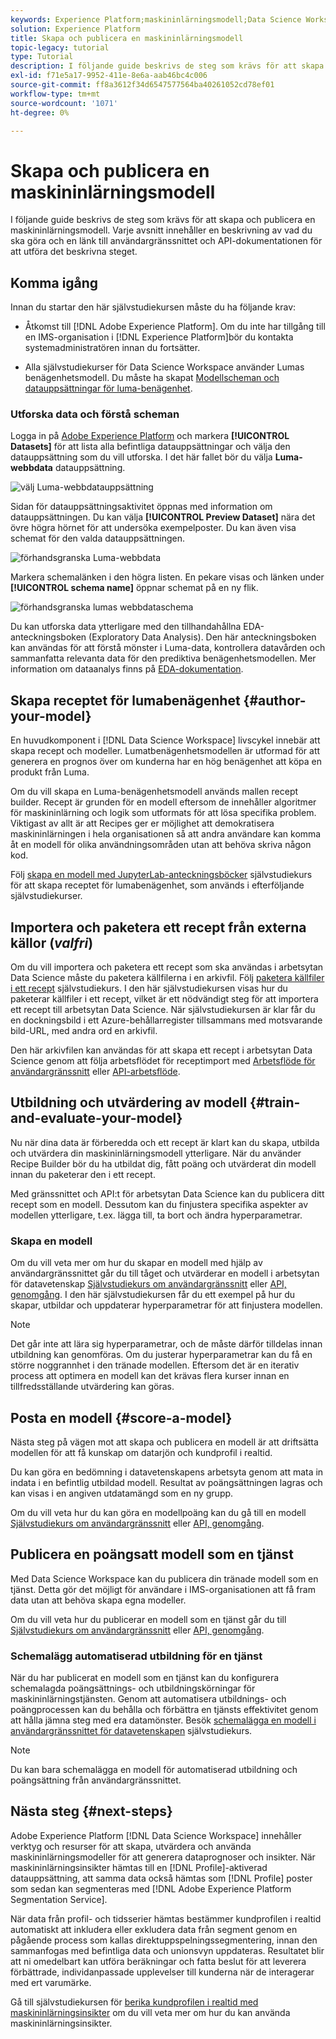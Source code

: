 ```yaml
---
keywords: Experience Platform;maskininlärningsmodell;Data Science Workspace;populära ämnen;skapa och publicera en modell
solution: Experience Platform
title: Skapa och publicera en maskininlärningsmodell
topic-legacy: tutorial
type: Tutorial
description: I följande guide beskrivs de steg som krävs för att skapa och publicera en maskininlärningsmodell.
exl-id: f71e5a17-9952-411e-8e6a-aab46bc4c006
source-git-commit: ff8a3612f34d6547577564ba40261052cd78ef01
workflow-type: tm+mt
source-wordcount: '1071'
ht-degree: 0%

---
```



# Skapa och publicera en maskininlärningsmodell

I följande guide beskrivs de steg som krävs för att skapa och publicera en maskininlärningsmodell. Varje avsnitt innehåller en beskrivning av vad du ska göra och en länk till användargränssnittet och API-dokumentationen för att utföra det beskrivna steget.

## Komma igång

Innan du startar den här självstudiekursen måste du ha följande krav:

- Åtkomst till [!DNL Adobe Experience Platform]. Om du inte har tillgång till en IMS-organisation i [!DNL Experience Platform]bör du kontakta systemadministratören innan du fortsätter.

- Alla självstudiekurser för Data Science Workspace använder Lumas benägenhetsmodell. Du måste ha skapat [Modellscheman och datauppsättningar för luma-benägenhet](./create-luma-data.md).

### Utforska data och förstå scheman

Logga in på [Adobe Experience Platform](https://platform.adobe.com/) och markera **[!UICONTROL Datasets]** för att lista alla befintliga datauppsättningar och välja den datauppsättning som du vill utforska. I det här fallet bör du välja **Luma-webbdata** datauppsättning.

![välj Luma-webbdatauppsättning](../images/models-recipes/model-walkthrough/luma-dataset.png)

Sidan för datauppsättningsaktivitet öppnas med information om datauppsättningen. Du kan välja **[!UICONTROL Preview Dataset]** nära det övre högra hörnet för att undersöka exempelposter. Du kan även visa schemat för den valda datauppsättningen.

![förhandsgranska Luma-webbdata](../images/models-recipes/model-walkthrough/preview-dataset.png)

Markera schemalänken i den högra listen. En pekare visas och länken under **[!UICONTROL schema name]** öppnar schemat på en ny flik.

![förhandsgranska lumas webbdataschema](../images/models-recipes/model-walkthrough/preview-schema.png)

Du kan utforska data ytterligare med den tillhandahållna EDA-anteckningsboken (Exploratory Data Analysis). Den här anteckningsboken kan användas för att förstå mönster i Luma-data, kontrollera datavården och sammanfatta relevanta data för den prediktiva benägenhetsmodellen. Mer information om dataanalys finns på [EDA-dokumentation](../jupyterlab/eda-notebook.md).

## Skapa receptet för lumabenägenhet {#author-your-model}

En huvudkomponent i [!DNL Data Science Workspace] livscykel innebär att skapa recept och modeller. Lumatbenägenhetsmodellen är utformad för att generera en prognos över om kunderna har en hög benägenhet att köpa en produkt från Luma.

Om du vill skapa en Luma-benägenhetsmodell används mallen recept builder. Recept är grunden för en modell eftersom de innehåller algoritmer för maskininlärning och logik som utformats för att lösa specifika problem. Viktigast av allt är att Recipes ger er möjlighet att demokratisera maskininlärningen i hela organisationen så att andra användare kan komma åt en modell för olika användningsområden utan att behöva skriva någon kod.

Följ [skapa en modell med JupyterLab-anteckningsböcker](../jupyterlab/create-a-model.md) självstudiekurs för att skapa receptet för lumabenägenhet, som används i efterföljande självstudiekurser.

## Importera och paketera ett recept från externa källor (*valfri*)

Om du vill importera och paketera ett recept som ska användas i arbetsytan Data Science måste du paketera källfilerna i en arkivfil. Följ [paketera källfiler i ett recept](./package-source-files-recipe.md) självstudiekurs. I den här självstudiekursen visas hur du paketerar källfiler i ett recept, vilket är ett nödvändigt steg för att importera ett recept till arbetsytan Data Science. När självstudiekursen är klar får du en dockningsbild i ett Azure-behållarregister tillsammans med motsvarande bild-URL, med andra ord en arkivfil.

Den här arkivfilen kan användas för att skapa ett recept i arbetsytan Data Science genom att följa arbetsflödet för receptimport med [Arbetsflöde för användargränssnitt](./import-packaged-recipe-ui.md) eller [API-arbetsflöde](./import-packaged-recipe-api.md).

## Utbildning och utvärdering av modell {#train-and-evaluate-your-model}

Nu när dina data är förberedda och ett recept är klart kan du skapa, utbilda och utvärdera din maskininlärningsmodell ytterligare. När du använder Recipe Builder bör du ha utbildat dig, fått poäng och utvärderat din modell innan du paketerar den i ett recept.

Med gränssnittet och API:t för arbetsytan Data Science kan du publicera ditt recept som en modell. Dessutom kan du finjustera specifika aspekter av modellen ytterligare, t.ex. lägga till, ta bort och ändra hyperparametrar.

### Skapa en modell

Om du vill veta mer om hur du skapar en modell med hjälp av användargränssnittet går du till tåget och utvärderar en modell i arbetsytan för datavetenskap [Självstudiekurs om användargränssnitt](./train-evaluate-model-ui.md) eller [API, genomgång](./train-evaluate-model-api.md). I den här självstudiekursen får du ett exempel på hur du skapar, utbildar och uppdaterar hyperparametrar för att finjustera modellen.

>[!NOTE]
>
> Det går inte att lära sig hyperparametrar, och de måste därför tilldelas innan utbildning kan genomföras. Om du justerar hyperparametrar kan du få en större noggrannhet i den tränade modellen. Eftersom det är en iterativ process att optimera en modell kan det krävas flera kurser innan en tillfredsställande utvärdering kan göras.

## Posta en modell {#score-a-model}

Nästa steg på vägen mot att skapa och publicera en modell är att driftsätta modellen för att få kunskap om datarjön och kundprofil i realtid.

Du kan göra en bedömning i datavetenskapens arbetsyta genom att mata in indata i en befintlig utbildad modell. Resultat av poängsättningen lagras och kan visas i en angiven utdatamängd som en ny grupp.

Om du vill veta hur du kan göra en modellpoäng kan du gå till en modell [Självstudiekurs om användargränssnitt](./score-model-ui.md) eller [API, genomgång](./score-model-api.md).

## Publicera en poängsatt modell som en tjänst

Med Data Science Workspace kan du publicera din tränade modell som en tjänst. Detta gör det möjligt för användare i IMS-organisationen att få fram data utan att behöva skapa egna modeller.

Om du vill veta hur du publicerar en modell som en tjänst går du till [Självstudiekurs om användargränssnitt](./publish-model-service-ui.md) eller [API, genomgång](./publish-model-service-api.md).

### Schemalägg automatiserad utbildning för en tjänst

När du har publicerat en modell som en tjänst kan du konfigurera schemalagda poängsättnings- och utbildningskörningar för maskininlärningstjänsten. Genom att automatisera utbildnings- och poängprocessen kan du behålla och förbättra en tjänsts effektivitet genom att hålla jämna steg med era datamönster. Besök [schemalägga en modell i användargränssnittet för datavetenskapen](./schedule-models-ui.md) självstudiekurs.

>[!NOTE]
>
> Du kan bara schemalägga en modell för automatiserad utbildning och poängsättning från användargränssnittet.

## Nästa steg {#next-steps}

Adobe Experience Platform [!DNL Data Science Workspace] innehåller verktyg och resurser för att skapa, utvärdera och använda maskininlärningsmodeller för att generera dataprognoser och insikter. När maskininlärningsinsikter hämtas till en [!DNL Profile]-aktiverad datauppsättning, att samma data också hämtas som [!DNL Profile] poster som sedan kan segmenteras med [!DNL Adobe Experience Platform Segmentation Service].

När data från profil- och tidsserier hämtas bestämmer kundprofilen i realtid automatiskt att inkludera eller exkludera data från segment genom en pågående process som kallas direktuppspelningssegmentering, innan den sammanfogas med befintliga data och unionsvyn uppdateras. Resultatet blir att ni omedelbart kan utföra beräkningar och fatta beslut för att leverera förbättrade, individanpassade upplevelser till kunderna när de interagerar med ert varumärke.

Gå till självstudiekursen för [berika kundprofilen i realtid med maskininlärningsinsikter](./enrich-profile.md) om du vill veta mer om hur du kan använda maskininlärningsinsikter.

